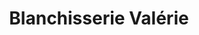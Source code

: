 ---
title: "Blanchisserie Valérie"
url: /saint-chamond/blanchisserie-valerie/
shop: blanchisserie
---
